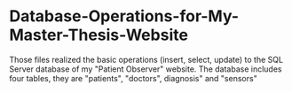 Database-Operations-for-My-Master-Thesis-Website
================================================

Those files realized the basic operations (insert, select, update) to the SQL Server database of my "Patient Observer" website. The database includes four tables, they are "patients", "doctors", diagnosis" and "sensors"

